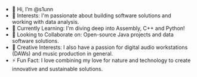 - 👋 Hi, I’m @s1unn
- 👀 Interests: I'm passionate about building software solutions and working with data analysis.
- 🌱 Currently Learning: I'm diving deep into Assembly, C++ and Python!
- 💞️ Looking to Collaborate on: Open-source Java projects and data software solutions.
- 🎵 Creative Interests: I also have a passion for digital audio workstations (DAWs) and music production in general.
- ⚡ Fun Fact: I love combining my love for nature and technology to create innovative and sustainable solutions. 

<!---
s1unn/s1unn is a ✨ special ✨ repository because its `README.md` (this file) appears on your GitHub profile.
You can click the Preview link to take a look at your changes.
--->
